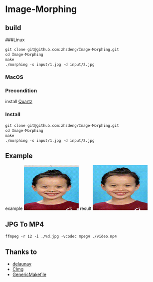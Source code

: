 # Image-Morphing
## build
###Linux

```
git clone git@github.com:zhzdeng/Image-Morphing.git
cd Image-Morphing
make
./morphing -s input/1.jpg -d input/2.jpg
```
### MacOS
### Precondition
install [Quartz](https://www.xquartz.org/)
### Install
```
git clone git@github.com:zhzdeng/Image-Morphing.git
cd Image-Morphing
make
./morphing -s input/1.jpg -d input/2.jpg
```

## Example
example
![](./pic/example.gif)
result
![](./pic/result.gif)

## JPG To MP4
```
ffmpeg -r 12 -i ./%d.jpg -vcodec mpeg4 ./video.mp4
```

## Thanks to
- [delaunay](https://github.com/eloraiby/delaunay)
- [CImg](http://www.cimg.eu/)
- [GenericMakefile](https://github.com/mbcrawfo/GenericMakefile)

